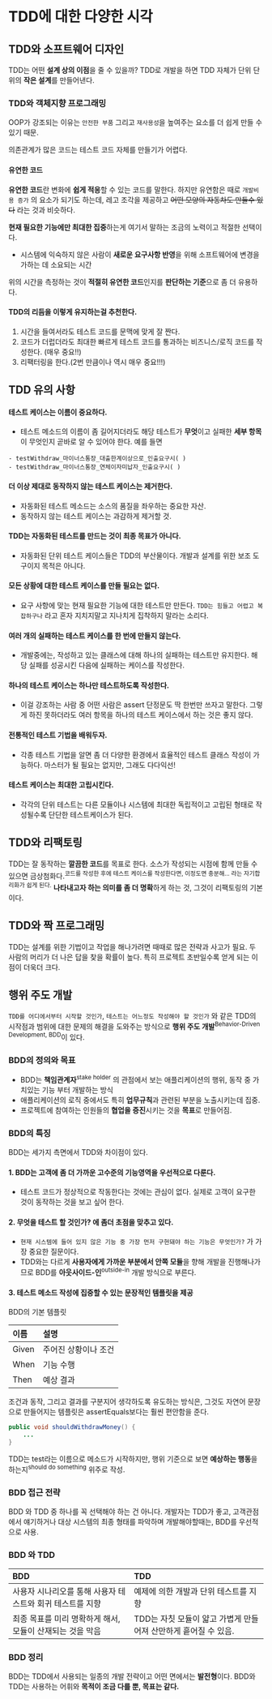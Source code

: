 # TDD에 대한 다양한 시각

## TDD와 소프트웨어 디자인
TDD는 어떤 **설계 상의 이점**을 줄 수 있을까? TDD로 개발을 하면 TDD 자체가 단위 단위의 **작은 설계**를 만들어낸다.

### TDD와 객체지향 프로그래밍

OOP가 강조되는 이유는 `안전한 부품` 그리고 `재사용성`을 높여주는 요소를 더 쉽게 만들 수 있기 때문.

의존관계가 많은 코드는 테스트 코드 자체를 만들기가 어렵다.

#### 유연한 코드
**유연한 코드**란 변화에 **쉽게 적응**할 수 있는 코드를 말한다. 하지만 유연함은 때로 `개발비용 증가` 의 요소가 되기도 하는데, 레고 조각을 제공하고 ~~어떤 모양의 자동차도 만들수 있다~~ 라는 것과 비슷하다.

**현재 필요한 기능에만 최대한 집중**하는게 여기서 말하는 조금의 노력이고 적절한 선택이다.

 - 시스템에 익숙하지 않은 사람이 **새로운 요구사항 반영**을 위해 소프트웨어에 변경을 가하는 데 소요되는 시간

위의 시간을 측정하는 것이 **적절히 유연한 코드**인지를 **판단하는 기준**으로 좀 더 유용하다.

#### TDD의 리듬을 이렇게 유지하는걸 추천한다.

1. 시간을 들여서라도 테스트 코드를 문맥에 맞게 잘 짠다.
2. 코드가 더럽더라도 최대한 빠르게 테스트 코드를 통과하는 비즈니스/로직 코드를 작성한다. (매우 중요!!)
3. 리팩터링을 한다.(2번 만큼이나 역시 매우 중요!!!)


## TDD 유의 사항
#### 테스트 케이스는 이름이 중요하다.
- 테스트 메소드의 이름이 좀 길어지더라도 해당 테스트가 **무엇**이고 실패한 **세부 항목**이 무엇인지 곧바로 알 수 있어야 한다.
예를 들면 
```
- testWithdraw_마이너스통장_대출한계이상으로_인출요구시( )
- testWithdraw_마이너스통장_연체이자미납자_인출요구시( )
```

#### 더 이상 제대로 동작하지 않는 테스트 케이스는 제거한다.
- 자동화된 테스트 메소드는 소스의 품질을 좌우하는 중요한 자산. 
- 동작하지 않는 테스트 케이스는 과감하게 제거할 것.

#### TDD는 자동화된 테스트를 만드는 것이 최종 목표가 아니다.
- 자동화된 단위 테스트 케이스들은 TDD의 부산물이다. 개발과 설계를 위한 보조 도구이지 목적은 아니다.

#### 모든 상황에 대한 테스트 케이스를 만들 필요는 없다.
- 요구 사항에 맞는 현재 필요한 기능에 대한 테스트만 만든다. `TDD는 힘들고 어렵고 복잡하구나` 라고 혼자 지치지말고 지나치게 집착하지 말라는 소리다.

#### 여러 개의 실패하는 테스트 케이스를 한 번에 만들지 않는다.
- 개발중에는, 작성하고 있는 클래스에 대해 하나의 실패하는 테스트만 유지한다. 해당 실패를 성공시킨 다음에 실패하는 케이스를 작성한다.

#### 하나의 테스트 케이스는 하나만 테스트하도록 작성한다.
- 이걸 강조하는 사람 중 어떤 사람은 assert 단정문도 딱 한번만 쓰자고 말한다. 그렇게 하진 못하더라도 여러 항목을 하나의 테스트 케이스에서 하는 것은 좋지 않다.

#### 전통적인 테스트 기법을 배워두자.
- 각종 테스트 기법을 알면 좀 더 다양한 환경에서 효율적인 테스트 클래스 작성이 가능하다. 마스터가 될 필요는 없지만, 그래도 다다익선!

#### 테스트 케이스는 최대한 고립시킨다.
- 각각의 단위 테스트는 다른 모듈이나 시스템에 최대한 독립적이고 고립된 형태로 작성될수록 단단한 테스트케이스가 된다.


## TDD와 리팩토링
TDD는 잘 동작하는 **깔끔한 코드**를 목표로 한다. 소스가 작성되는 시점에 함께 만들 수 있으면 금상첨화다.<sup>코드를 작성한 후에 테스트 케이스를 작성한다면, 이정도면 충분해... 라는 자기합리화가 쉽게 된다.</sup>
**나타내고자 하는 의미를 좀 더 명확**하게 하는 것, 그것이 리팩토링의 기본이다. 


## TDD와 짝 프로그래밍
TDD는 설계를 위한 기법이고 작업을 해나가려면 때때로 많은 전략과 사고가 필요. 두 사람의 머리가 더 나은 답을 찾을 확률이 높다. 특히 프로젝트 초반일수록 얻게 되는 이점이 더욱더 크다.

## 행위 주도 개발
`TDD를 어디에서부터 시작할 것인가`, `테스트는 어느정도 작성해야 할 것인가` 와 같은 TDD의 시작점과 범위에 대한 문제의 해결을 도와주는 방식으로 **행위 주도 개발**<sup>Behavior-Driven Development, BDD</sup>이 있다.


### BDD의 정의와 목표
- BDD는 **책임관계자**<sup>stake holder</sup> 의 관점에서 보는 애플리케이션의 행위, 동작 중 가치있는 기능 부터 개발하는 방식
- 애플리케이션의 로직 중에서도 특히 **업무규칙**과 관련된 부분을 노출시키는데 집중.
- 프로젝트에 참여하는 인원들의 **협업을 증진**시키는 것을 **목표**로 만들어짐.

### BDD의 특징
BDD는 세가지 측면에서 TDD와 차이점이 있다.

#### 1. BDD는 고객에 좀 더 가까운 고수준의 기능영역을 우선적으로 다룬다.
- 테스트 코드가 정상적으로 작동한다는 것에는 관심이 없다. 실제로 고객이 요구한 것이 동작하는 것을 보고 싶어 한다.

#### 2. 무엇을 테스트 할 것인가? 에 좀더 초점을 맞추고 있다.
- `현재 시스템에 들어 있지 않은 기능 중 가장 먼저 구현돼야 하는 기능은 무엇인가?` 가 가장 중요한 질문이다.
- TDD와는 다르게 **사용자에게 가까운 부분에서 안쪽 모듈**을 향해 개발을 진행해나가므로 BDD를 **아웃사이드-인**<sup>outside-in</sup> 개발 방식으로 부른다.

#### 3. 테스트 메소드 작성에 집중할 수 있는 문장적인 템플릿을 제공
BDD의 기본 템플릿

| 이름 | 설명 |
|:--------|:--------|
| Given | 주어진 상황이나 조건 |
| When | 기능 수행 |
| Then | 예상 결과 |

조건과 동작, 그리고 결과를 구분지어 생각하도록 유도하는 방식은, 그것도 자연어 문장으로 만들어지는 템플릿은 assertEquals보다는 훨씬 편안함을 준다.
```java
public void shouldWithdrawMoney() {
	...
}
```
TDD는 test라는 이름으로 메소드가 시작하지만, 행위 기준으로 보면 **예상하는 행동**을 하는지<sup>should do something</sup> 위주로 작성.

### BDD 접근 전략
BDD 와 TDD 중 하나를 꼭 선택해야 하는 건 아니다. 개발자는 TDD가 좋고, 고객관점에서 얘기하거나 대상 시스템의 최종 형태를 파악하며 개발해야할때는, BDD를 우선적으로 사용.

### BDD 와 TDD

| BDD | TDD |
|:--------|:--------|
| 사용자 시나리오를 통해 사용자 테스트와 회귀 테스트를 지향 | 예제에 의한 개발과 단위 테스트를 지향 |
| 최종 목표를 미리 명확하게 해서, 모듈이 산재되는 것을 막음 | TDD는 자칫 모듈이 얇고 가볍게 만들어져 산만하게 흩어질 수 있음. |

### BDD 정리
BDD는 TDD에서 사용되는 일종의 개발 전략이고 어떤 면에서는 **발전형**이다. BDD와 TDD는 사용하는 어휘와 **목적이 조금 다를 뿐, 목표는 같다.**
